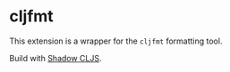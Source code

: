 # cljfmt

This extension is a wrapper for the `cljfmt` formatting tool.

Build with [Shadow CLJS](http://shadow-cljs.org/).